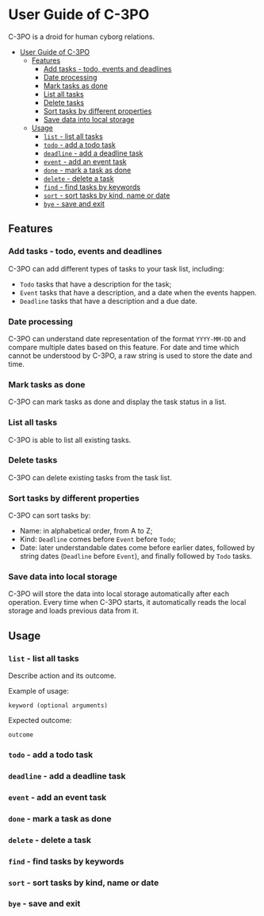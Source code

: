 # User Guide of C-3PO
C-3PO is a droid for human cyborg relations.

- [User Guide of C-3PO](#user-guide-of-c-3po)
  * [Features](#features)
    + [Add tasks - todo, events and deadlines](#add-tasks---todo--events-and-deadlines)
    + [Date processing](#date-processing)
    + [Mark tasks as done](#mark-tasks-as-done)
    + [List all tasks](#list-all-tasks)
    + [Delete tasks](#delete-tasks)
    + [Sort tasks by different properties](#sort-tasks-by-different-properties)
    + [Save data into local storage](#save-data-into-local-storage)
  * [Usage](#usage)
    + [`list` - list all tasks](#-list----list-all-tasks)
    + [`todo` - add a todo task](#-todo----add-a-todo-task)
    + [`deadline` - add a deadline task](#-deadline----add-a-deadline-task)
    + [`event` - add an event task](#-event----add-an-event-task)
    + [`done` - mark a task as done](#-done----mark-a-task-as-done)
    + [`delete` - delete a task](#-delete----delete-a-task)
    + [`find` - find tasks by keywords](#-find----find-tasks-by-keywords)
    + [`sort` - sort tasks by kind, name or date](#-sort----sort-tasks-by-kind--name-or-date)
    + [`bye` - save and exit](#-bye----save-and-exit)

## Features 

### Add tasks - todo, events and deadlines
C-3PO can add different types of tasks to your task list, including:
* `Todo` tasks that have a description for the task;
* `Event` tasks that have a description, and a date when the events happen.
* `Deadline` tasks that have a description and a due date.

### Date processing
C-3PO can understand date representation of the format `YYYY-MM-DD` and 
compare multiple dates based on this feature. For date and time which cannot
be understood by C-3PO, a raw string is used to store the date and time.

### Mark tasks as done
C-3PO can mark tasks as done and display the task status in a list.

### List all tasks
C-3PO is able to list all existing tasks.

### Delete tasks
C-3PO can delete existing tasks from the task list.

### Sort tasks by different properties
C-3PO can sort tasks by:
* Name: in alphabetical order, from A to Z;
* Kind: `Deadline` comes before `Event` before `Todo`;
* Date: later understandable dates come before earlier dates, followed by string
dates (`Deadline` before `Event`), and finally followed by `Todo` tasks.

### Save data into local storage
C-3PO will store the data into local storage automatically after each
operation. Every time when C-3PO starts, it automatically reads the local
storage and loads previous data from it.

## Usage

### `list` - list all tasks

Describe action and its outcome.

Example of usage: 

`keyword (optional arguments)`

Expected outcome:

`outcome`

### `todo` - add a todo task

### `deadline` - add a deadline task

### `event` - add an event task

### `done` - mark a task as done

### `delete` - delete a task

### `find` - find tasks by keywords

### `sort` - sort tasks by kind, name or date

### `bye` - save and exit
